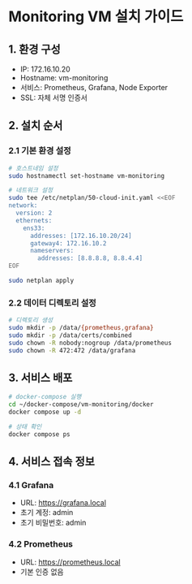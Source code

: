 # Monitoring VM 설치 가이드

## 1. 환경 구성
- IP: 172.16.10.20
- Hostname: vm-monitoring
- 서비스: Prometheus, Grafana, Node Exporter
- SSL: 자체 서명 인증서

## 2. 설치 순서

### 2.1 기본 환경 설정
```bash
# 호스트네임 설정
sudo hostnamectl set-hostname vm-monitoring

# 네트워크 설정
sudo tee /etc/netplan/50-cloud-init.yaml <<EOF
network:
  version: 2
  ethernets:
    ens33:
      addresses: [172.16.10.20/24]
      gateway4: 172.16.10.2
      nameservers:
        addresses: [8.8.8.8, 8.8.4.4]
EOF

sudo netplan apply
```

### 2.2 데이터 디렉토리 설정
```bash
# 디렉토리 생성
sudo mkdir -p /data/{prometheus,grafana}
sudo mkdir -p /data/certs/combined
sudo chown -R nobody:nogroup /data/prometheus
sudo chown -R 472:472 /data/grafana
```

## 3. 서비스 배포
```bash
# docker-compose 실행
cd ~/docker-compose/vm-monitoring/docker
docker compose up -d

# 상태 확인
docker compose ps
```

## 4. 서비스 접속 정보

### 4.1 Grafana
- URL: https://grafana.local
- 초기 계정: admin
- 초기 비밀번호: admin

### 4.2 Prometheus
- URL: https://prometheus.local
- 기본 인증 없음
